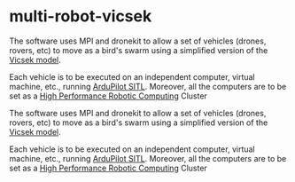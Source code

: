 # multi-robot-vicsek
The software uses MPI and dronekit to allow a set of vehicles (drones, rovers, etc) to move as a bird's swarm using a simplified version of the [Vicsek model](https://link.springer.com/article/10.1140/epjb/e2008-00275-9). 

Each vehicle is to be executed on an independent computer, virtual machine, etc., running [ArduPilot SITL](http://ardupilot.org/dev/docs/sitl-simulator-software-in-the-loop.html). Moreover, all the computers are to be set as a [High Performance Robotic Computing](https://www.sciencedirect.com/science/article/pii/S092188901830232X) Cluster 

The software uses MPI and dronekit to allow a set of vehicles (drones, rovers, etc) to move as a bird's swarm using a simplified version of the [Vicsek model](https://link.springer.com/article/10.1140/epjb/e2008-00275-9). 

Each vehicle is to be executed on an independent computer, virtual machine, etc., running [ArduPilot SITL](http://ardupilot.org/dev/docs/sitl-simulator-software-in-the-loop.html). Moreover, all the computers are to be set as a [High Performance Robotic Computing](https://www.sciencedirect.com/science/article/pii/S092188901830232X) Cluster 
